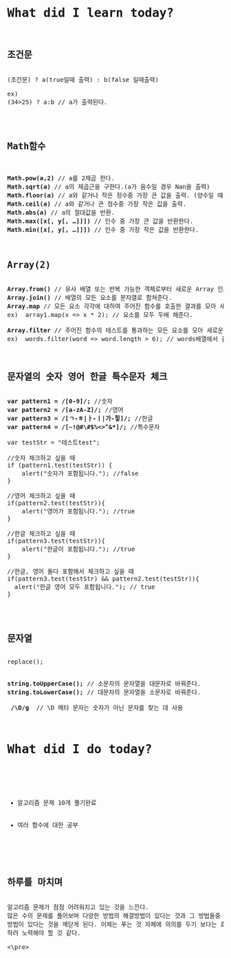 <pre>


<h1>What did I learn today?</h1>
<h2>조건문</h2>
(조건문) ? a(true일때 출력) : b(false 일때출력)

ex)
(34>25) ? a:b // a가 출력된다.



<h2>Math함수</h2>

<b>Math.pow(a,2)</b> // a를 2제곱 한다.
<b>Math.sqrt(a)</b> // a의 제곱근을 구한다.(a가 음수일 경우 Nan을 출력)
<b>Math.floor(a)</b> // a와 같거나 작은 정수중 가장 큰 값을 출력. (양수일 때 몫을 구하는 용으로 사용)
<b>Math.ceil(a)</b> // a와 같거나 큰 정수중 가장 작은 값을 출력.
<b>Math.abs(a)</b> // a의 절대값을 반환.
<b>Math.max([x[, y[, …]]])</b> // 인수 중 가장 큰 값을 반환한다.
<b>Math.min([x[, y[, …]]])</b> // 인수 중 가장 작은 값을 반환한다.


<h2>Array(2)</h2>
<b>Array.from()</b> // 유사 배열 또는 반복 가능한 객체로부터 새로운 Array 인스턴스를 생성
<b>Array.join()</b> // 배열의 모든 요소를 문자열로 합쳐준다.
<b>Array.map</b> // 모든 요소 각각에 대하여 주어진 함수를 호출한 결과를 모아 새로운 배열을 반환한다.
ex)  array1.map(x => x * 2); // 요소를 모두 두배 해준다.

<b>Array.filter</b> // 주어진 함수의 테스트를 통과하는 모든 요소를 모아 새로운 배열로 반환한다.
ex)  words.filter(word => word.length > 6); // words배열에서 길이가 6 이상의 요소만 반환.


<h2>문자열의 숫자 영어 한글 특수문자 체크</h2>
<b>var pattern1 = /[0-9]/;</b> //숫자
<b>var pattern2 = /[a-zA-Z]/;</b> //영어
<b>var pattern3 = /[ㄱ-ㅎ|ㅏ-ㅣ|가-힣]/;</b> //한글
<b>var pattern4 = /[~!@#\#$%<>^&*]/;</b> //특수문자

var testStr = "테스트test";

//숫자 체크하고 싶을 때
if (pattern1.test(testStr)) {
	alert("숫자가 포함됩니다."); //false
}

//영어 체크하고 싶을 때
if(pattern2.test(testStr)){
	alert("영어가 포함됩니다."); //true
}

//한글 체크하고 싶을 때
if(pattern3.test(testStr)){
	alert("한글이 포함됩니다."); //true
}

//한글, 영어 둘다 포함해서 체크하고 싶을 때
if(pattern3.test(testStr) && pattern2.test(testStr)){
  alert("한글 영어 모두 포함됩니다."); // true
}



<h2>문자열</h2> 
replace();


<b>string.toUpperCase();</b> // 소문자의 문자열을 대문자로 바꿔준다.
<b>string.toLowerCase();</b> // 대문자의 문자열을 소문자로 바꿔준다.

 <b>/\D/g</b>  // \D 메타 문자는 숫자가 아닌 문자를 찾는 데 사용


<h1>What did I do today?</h1>
       <ul type="square">
        <li>알고리즘 문제 10개 풀기완료</li>
        <li>여러 함수에 대한 공부</li>
        </ul>
        
<h2>하루를 마치며</h2>
알고리즘 문제가 점점 어려워지고 있는 것을 느낀다.
많은 수의 문제를 풀어보며 다양한 방법의 해결방법이 있다는 것과 그 방법들중 더욱 효율적인
방법이 있다는 것을 깨닫게 된다. 이제는 푸는 것 자체에 의의를 두기 보다는 효율적인 코딩을
하려 노력해야 할 것 같다.

<\pre>
